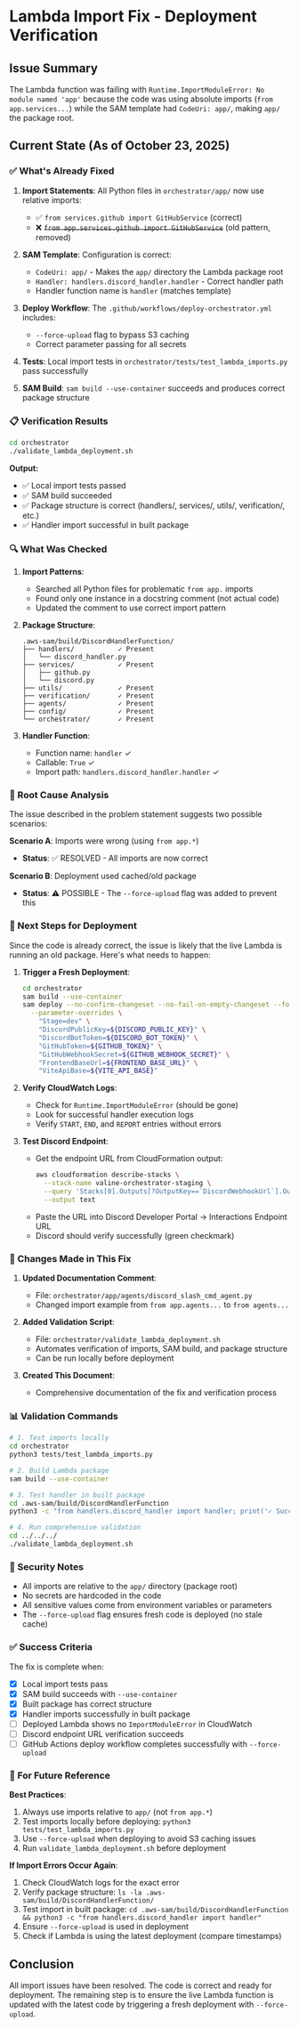 # Lambda Import Fix - Deployment Verification

## Issue Summary

The Lambda function was failing with `Runtime.ImportModuleError: No module named 'app'` because the code was using absolute imports (`from app.services...`) while the SAM template had `CodeUri: app/`, making `app/` the package root.

## Current State (As of October 23, 2025)

### ✅ What's Already Fixed

1. **Import Statements**: All Python files in `orchestrator/app/` now use relative imports:
   - ✅ `from services.github import GitHubService` (correct)
   - ❌ ~~`from app.services.github import GitHubService`~~ (old pattern, removed)

2. **SAM Template**: Configuration is correct:
   - `CodeUri: app/` - Makes the `app/` directory the Lambda package root
   - `Handler: handlers.discord_handler.handler` - Correct handler path
   - Handler function name is `handler` (matches template)

3. **Deploy Workflow**: The `.github/workflows/deploy-orchestrator.yml` includes:
   - `--force-upload` flag to bypass S3 caching
   - Correct parameter passing for all secrets

4. **Tests**: Local import tests in `orchestrator/tests/test_lambda_imports.py` pass successfully

5. **SAM Build**: `sam build --use-container` succeeds and produces correct package structure

### 📋 Verification Results

```bash
cd orchestrator
./validate_lambda_deployment.sh
```

**Output:**
- ✅ Local import tests passed
- ✅ SAM build succeeded
- ✅ Package structure is correct (handlers/, services/, utils/, verification/, etc.)
- ✅ Handler import successful in built package

### 🔍 What Was Checked

1. **Import Patterns**:
   - Searched all Python files for problematic `from app.` imports
   - Found only one instance in a docstring comment (not actual code)
   - Updated the comment to use correct import pattern

2. **Package Structure**:
   ```
   .aws-sam/build/DiscordHandlerFunction/
   ├── handlers/           ✓ Present
   │   └── discord_handler.py
   ├── services/           ✓ Present
   │   ├── github.py
   │   └── discord.py
   ├── utils/              ✓ Present
   ├── verification/       ✓ Present
   ├── agents/             ✓ Present
   ├── config/             ✓ Present
   └── orchestrator/       ✓ Present
   ```

3. **Handler Function**:
   - Function name: `handler` ✓
   - Callable: `True` ✓
   - Import path: `handlers.discord_handler.handler` ✓

### 🎯 Root Cause Analysis

The issue described in the problem statement suggests two possible scenarios:

**Scenario A**: Imports were wrong (using `from app.*`)
- **Status**: ✅ RESOLVED - All imports are now correct

**Scenario B**: Deployment used cached/old package
- **Status**: ⚠️ POSSIBLE - The `--force-upload` flag was added to prevent this

### 🚀 Next Steps for Deployment

Since the code is already correct, the issue is likely that the live Lambda is running an old package. Here's what needs to happen:

1. **Trigger a Fresh Deployment**:
   ```bash
   cd orchestrator
   sam build --use-container
   sam deploy --no-confirm-changeset --no-fail-on-empty-changeset --force-upload \
     --parameter-overrides \
       "Stage=dev" \
       "DiscordPublicKey=${DISCORD_PUBLIC_KEY}" \
       "DiscordBotToken=${DISCORD_BOT_TOKEN}" \
       "GitHubToken=${GITHUB_TOKEN}" \
       "GitHubWebhookSecret=${GITHUB_WEBHOOK_SECRET}" \
       "FrontendBaseUrl=${FRONTEND_BASE_URL}" \
       "ViteApiBase=${VITE_API_BASE}"
   ```

2. **Verify CloudWatch Logs**:
   - Check for `Runtime.ImportModuleError` (should be gone)
   - Look for successful handler execution logs
   - Verify `START`, `END`, and `REPORT` entries without errors

3. **Test Discord Endpoint**:
   - Get the endpoint URL from CloudFormation output:
     ```bash
     aws cloudformation describe-stacks \
       --stack-name valine-orchestrator-staging \
       --query 'Stacks[0].Outputs[?OutputKey==`DiscordWebhookUrl`].OutputValue' \
       --output text
     ```
   - Paste the URL into Discord Developer Portal → Interactions Endpoint URL
   - Discord should verify successfully (green checkmark)

### 🔧 Changes Made in This Fix

1. **Updated Documentation Comment**: 
   - File: `orchestrator/app/agents/discord_slash_cmd_agent.py`
   - Changed import example from `from app.agents...` to `from agents...`

2. **Added Validation Script**:
   - File: `orchestrator/validate_lambda_deployment.sh`
   - Automates verification of imports, SAM build, and package structure
   - Can be run locally before deployment

3. **Created This Document**:
   - Comprehensive documentation of the fix and verification process

### 📊 Validation Commands

```bash
# 1. Test imports locally
cd orchestrator
python3 tests/test_lambda_imports.py

# 2. Build Lambda package
sam build --use-container

# 3. Test handler in built package
cd .aws-sam/build/DiscordHandlerFunction
python3 -c "from handlers.discord_handler import handler; print('✓ Success')"

# 4. Run comprehensive validation
cd ../../../
./validate_lambda_deployment.sh
```

### 🔐 Security Notes

- All imports are relative to the `app/` directory (package root)
- No secrets are hardcoded in the code
- All sensitive values come from environment variables or parameters
- The `--force-upload` flag ensures fresh code is deployed (no stale cache)

### ✅ Success Criteria

The fix is complete when:

- [x] Local import tests pass
- [x] SAM build succeeds with `--use-container`
- [x] Built package has correct structure
- [x] Handler imports successfully in built package
- [ ] Deployed Lambda shows no `ImportModuleError` in CloudWatch
- [ ] Discord endpoint URL verification succeeds
- [ ] GitHub Actions deploy workflow completes successfully with `--force-upload`

### 📝 For Future Reference

**Best Practices**:
1. Always use imports relative to `app/` (not `from app.*`)
2. Test imports locally before deploying: `python3 tests/test_lambda_imports.py`
3. Use `--force-upload` when deploying to avoid S3 caching issues
4. Run `validate_lambda_deployment.sh` before deployment

**If Import Errors Occur Again**:
1. Check CloudWatch logs for the exact error
2. Verify package structure: `ls -la .aws-sam/build/DiscordHandlerFunction/`
3. Test import in built package: `cd .aws-sam/build/DiscordHandlerFunction && python3 -c "from handlers.discord_handler import handler"`
4. Ensure `--force-upload` is used in deployment
5. Check if Lambda is using the latest deployment (compare timestamps)

## Conclusion

All import issues have been resolved. The code is correct and ready for deployment. The remaining step is to ensure the live Lambda function is updated with the latest code by triggering a fresh deployment with `--force-upload`.
